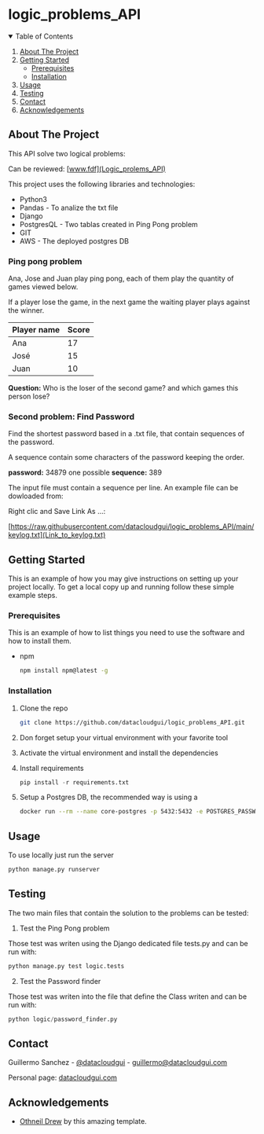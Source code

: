 # logic_problems_API

<!-- TABLE OF CONTENTS -->
<details open="open">
  <summary>Table of Contents</summary>
  <ol>
    <li>
      <a href="#about-the-project">About The Project</a>
    </li>
    <li>
      <a href="#getting-started">Getting Started</a>
      <ul>
        <li><a href="#prerequisites">Prerequisites</a></li>
        <li><a href="#installation">Installation</a></li>
      </ul>
    </li>
    <li><a href="#usage">Usage</a></li>
    <li><a href="#testing">Testing</a></li>
    <li><a href="#contact">Contact</a></li>
    <li><a href="#acknowledgements">Acknowledgements</a></li>
  </ol>
</details>

<!-- ABOUT THE PROJECT -->
## About The Project

This API solve two logical problems:

Can be reviewed: [www.fdf](Logic_prolems_API)

This project uses the following libraries and technologies:

* Python3
* Pandas - To analize the txt file
* Django
* PostgresQL - Two tablas created in Ping Pong problem
* GIT
* AWS - The deployed postgres DB

### Ping pong problem

 Ana, Jose and Juan play ping pong, each of them play the quantity of games viewed below.

If a player lose the game, in the next game the waiting player plays against the winner.

| Player name   | Score |
| ------------- | ------------- |
| Ana  | 17  |
| José  | 15  |
| Juan | 10 |

 **Question:** Who is the loser of the second game? and which games this person lose?

 ### Second problem: Find Password

Find the shortest password based in a .txt file, that contain sequences of the password.

A sequence contain some characters of the password keeping the order.

**password:** 34879 one possible **sequence:** 389

The input file must contain a sequence per line. An example file can be dowloaded from:

Right clic and Save Link As ...:

[https://raw.githubusercontent.com/datacloudgui/logic_problems_API/main/keylog.txt](Link_to_keylog.txt)

<!-- GETTING STARTED -->
## Getting Started

This is an example of how you may give instructions on setting up your project locally.
To get a local copy up and running follow these simple example steps.

### Prerequisites

This is an example of how to list things you need to use the software and how to install them.
* npm
  ```sh
  npm install npm@latest -g
  ```

### Installation

1. Clone the repo
   ```sh
   git clone https://github.com/datacloudgui/logic_problems_API.git
   ```
2. Don forget setup your virtual environment with your favorite tool

3. Activate the virtual environment and install the dependencies

4. Install requirements
   ```python
   pip install -r requirements.txt
   ```
4. Setup a Postgres DB, the recommended way is using a
   ```sh
   docker run --rm --name core-postgres -p 5432:5432 -e POSTGRES_PASSWORD=secret -d postgres
   ```

<!-- USAGE EXAMPLES -->
## Usage

To use locally just run the server

```bash
python manage.py runserver
```

<!-- TESTING -->
## Testing

The two main files that contain the solution to the problems can be tested:

1. Test the Ping Pong problem

Those test was writen using the Django dedicated file tests.py and can be run with:

```python
python manage.py test logic.tests
```

2. Test the Password finder

Those test was writen into the file that define the Class writen and can be run with:

```python
python logic/password_finder.py
```

<!-- CONTACT -->
## Contact

Guillermo Sanchez - [@datacloudgui](https://twitter.com/datacloudgui) - guillermo@datacloudgui.com

Personal page: [datacloudgui.com](https://datacloudgui.com)



<!-- ACKNOWLEDGEMENTS -->
## Acknowledgements
* [Othneil Drew](https://github.com/othneildrew) by this amazing template.